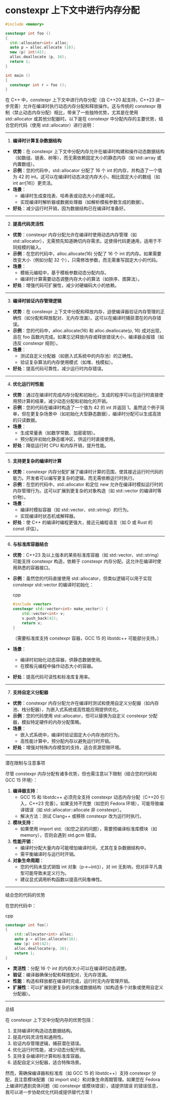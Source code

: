 # constexpr 上下文中进行内存分配

```C++
#include <memory>

constexpr int foo ()
{
  std::allocator<int> alloc;
  auto p = alloc.allocate (16);
  new (p) int(42);
  alloc.deallocate (p, 16);
  return 1;
}

int main ()
{
  constexpr int r = foo ();
}
```



在 C++ 中，constexpr 上下文中进行内存分配（自 C++20 起支持，C++23 进一步完善）允许在编译时执行动态内存分配和释放操作。这与传统的 constexpr 限制（禁止动态内存分配）相比，带来了一些独特优势，尤其是在使用 std::allocator 或其他分配器时。以下是在 constexpr 中分配内存的主要优势，结合您的代码（使用 std::allocator）进行说明：

------

1. **编译时计算复杂数据结构**

- **优势**：在 constexpr 上下文中分配内存允许在编译时构建和操作动态数据结构（如数组、链表、树等），而无需依赖固定大小的静态内存（如 std::array 或内置数组）。
- **示例**：您的代码中，std::allocator<int> 分配了 16 个 int 的内存，并构造了一个值为 42 的 int。这可以在编译时动态决定内存大小，相比固定大小的数组（如 int arr[16]）更灵活。
- **场景**：
  - 编译时生成查找表、哈希表或动态大小的缓冲区。
  - 实现编译时解析器或数据处理器（如解析模板参数生成的数据）。
- **好处**：减少运行时开销，因为数据结构已在编译时准备好。

------

2. **提高代码灵活性**

- **优势**：constexpr 内存分配允许在编译时使用动态内存管理（如 std::allocator），无需预先知道确切内存需求。这使得代码更通用，适用于不同规模的输入。
- **示例**：在您的代码中，alloc.allocate(16) 分配了 16 个 int 的内存。如果需要改变大小（例如分配 32 个），只需修改参数，而无需重写固定大小的代码。
- **场景**：
  - 模板元编程中，基于模板参数动态分配内存。
  - 编译时计算需要动态调整内存大小的算法（如排序、图算法）。
- **好处**：增强代码可扩展性，减少对硬编码大小的依赖。

------

3. **编译时验证内存管理逻辑**

- **优势**：在 constexpr 上下文中分配和释放内存，迫使编译器验证内存管理的正确性（如分配和释放配对、无内存泄漏）。这可以在编译时捕获潜在的内存错误。
- **示例**：您的代码中，alloc.allocate(16) 和 alloc.deallocate(p, 16) 成对出现，且在 foo 函数内完成。如果忘记释放内存或释放错误大小，编译器会报错（如违反 constexpr 规则）。
- **场景**：
  - 测试自定义分配器（如嵌入式系统中的内存池）的正确性。
  - 验证复杂算法的内存使用模式（如堆、栈模拟）。
- **好处**：提高代码可靠性，减少运行时内存错误。

------

4. **优化运行时性能**

- **优势**：通过在编译时完成内存分配和初始化，生成的程序可以在运行时直接使用预计算的结果，减少动态分配和初始化的开销。
- **示例**：您的代码在编译时构造了一个值为 42 的 int 并返回 1。虽然这个例子简单，但在更复杂场景中（如初始化大型静态数据），编译时分配可以生成高效的只读数据。
- **场景**：
  - 生成常量表（如数学常数、加密密钥）。
  - 预分配并初始化静态缓冲区，供运行时直接使用。
- **好处**：降低运行时 CPU 和内存开销，提升性能。

------

5. **支持更复杂的编译时计算**

- **优势**：constexpr 内存分配扩展了编译时计算的范围，使其接近运行时代码的能力。开发者可以编写更复杂的逻辑，而无需依赖运行时执行。
- **示例**：在您的代码中，std::allocator 和定位 new 允许在编译时模拟运行时的内存管理行为。这可以扩展到更复杂的对象构造（如 std::vector 的编译时等价物）。
- **场景**：
  - 编译时模拟容器（如 std::vector、std::string）的行为。
  - 实现编译时状态机或解释器。
- **好处**：使 C++ 的编译时编程更强大，接近元编程语言（如 D 或 Rust 的 const 评估）。

------

6. **与标准库容器结合**

- **优势**：C++23 及以上版本的某些标准库容器（如 std::vector、std::string）可能支持 constexpr 构造，依赖于 constexpr 内存分配。这允许在编译时使用熟悉的容器接口。

- **示例**：虽然您的代码直接使用 std::allocator，但类似逻辑可以用于实现 constexpr std::vector 的编译时初始化：

  cpp

  ```cpp
  #include <vector>
  constexpr std::vector<int> make_vector() {
      std::vector<int> v;
      v.push_back(42);
      return v;
  }
  ```

  （需要标准库支持 constexpr 容器，GCC 15 的 libstdc++ 可能部分支持。）

- **场景**：

  - 编译时初始化动态容器，供静态数据使用。
  - 在模板元编程中操作动态大小的容器。

- **好处**：提高代码可读性和标准库复用率。

------

7. **支持自定义分配器**

- **优势**：constexpr 内存分配允许在编译时测试和使用自定义分配器（如内存池、栈分配器），为嵌入式系统或高性能应用提供优化。
- **示例**：您的代码使用 std::allocator，但可以替换为自定义 constexpr 分配器，模拟特定硬件的内存分配策略。
- **场景**：
  - 嵌入式系统中，编译时验证固定大小内存池的行为。
  - 高性能计算中，预分配内存以避免运行时开销。
- **好处**：增强对特殊内存模型的支持，适合资源受限环境。

------

潜在限制与注意事项

尽管 constexpr 内存分配有诸多优势，但也需注意以下限制（结合您的代码和 GCC 15 环境）：

1. **编译器支持**：
   - GCC 15 和 libstdc++ 必须完全支持 constexpr 动态内存分配（C++20 引入，C++23 完善）。如果支持不完整（如您的 Fedora 环境），可能导致编译错误（如 std::allocator::allocate 非 constexpr）。
   - 解决方法：测试 Clang++ 或移除 constexpr 改为运行时执行。
2. **模块支持**：
   - 如果使用 import std;（如您之前的问题），需要预编译标准库模块（如 memory），否则会遇到 std.gcm 错误。
3. **性能开销**：
   - 编译时分配大量内存可能增加编译时间，尤其在复杂数据结构中。
   - 需平衡编译时与运行时开销。
4. **对象生命周期**：
   - 您的代码未显式销毁 int 对象（p->~int()），对 int 无影响，但对非平凡类型可能导致未定义行为。
   - 建议显式调用析构函数以提高代码鲁棒性。

------

结合您的代码的优势

在您的代码中：

cpp

```cpp
constexpr int foo()
{
    std::allocator<int> alloc;
    auto p = alloc.allocate(16);
    new (p) int(42);
    alloc.deallocate(p, 16);
    return 1;
}
```

- **灵活性**：分配 16 个 int 的内存大小可以在编译时动态调整。
- **验证**：编译器确保分配和释放配对，无内存泄漏。
- **性能**：构造和释放都在编译时完成，运行时无内存管理开销。
- **扩展性**：可以扩展到更复杂的对象或数据结构（如构造多个对象或使用自定义分配器）。

------

总结

在 constexpr 上下文中分配内存的优势包括：

1. 支持编译时构造动态数据结构。
2. 提高代码灵活性和通用性。
3. 验证内存管理逻辑，捕获潜在错误。
4. 优化运行时性能，减少动态分配开销。
5. 支持复杂编译时计算和标准库容器。
6. 适配自定义分配器，适合特殊场景。

然而，需确保编译器和标准库（如 GCC 15 的 libstdc++）支持 constexpr 分配，且注意模块配置（如 import std;）和对象生命周期管理。如果您在 Fedora 上编译时遇到具体问题（如 constexpr 或模块错误），请提供错误   的错误信息，我可以进一步协助优化代码或提供替代方案！